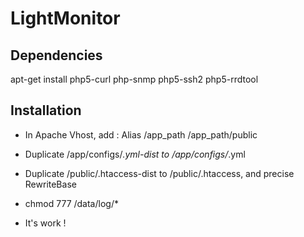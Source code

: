 # LightMonitor

## Dependencies

apt-get install php5-curl php-snmp php5-ssh2 php5-rrdtool


## Installation

- In Apache Vhost, add : Alias /app_path /app_path/public

- Duplicate /app/configs/*.yml-dist to /app/configs/*.yml
- Duplicate /public/.htaccess-dist to /public/.htaccess, and precise RewriteBase

- chmod 777 /data/log/*

- It's work !